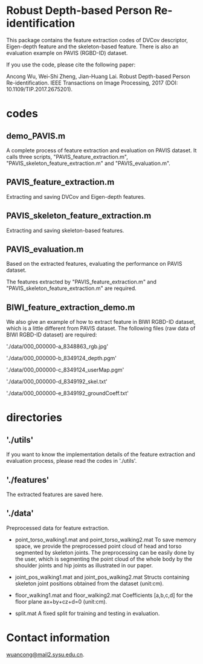 # Robust Depth-based Person Re-identification
This package contains the feature extraction codes of DVCov descriptor, Eigen-depth feature and the skeleton-based feature. There is also an evaluation example on PAVIS (RGBD-ID) dataset.

If you use the code, please cite the following paper:

Ancong Wu, Wei-Shi Zheng, Jian-Huang Lai. Robust Depth-based Person Re-identification. IEEE Transactions on Image Processing, 2017 (DOI: 10.1109/TIP.2017.2675201).

# codes

## demo_PAVIS.m
A complete process of feature extraction and evaluation on PAVIS dataset. It calls three scripts, "PAVIS_feature_extraction.m", "PAVIS_skeleton_feature_extraction.m" and "PAVIS_evaluation.m".

## PAVIS_feature_extraction.m
Extracting and saving DVCov and Eigen-depth features.

## PAVIS_skeleton_feature_extraction.m
Extracting and saving skeleton-based features.

## PAVIS_evaluation.m
Based on the extracted features, evaluating the performance on PAVIS dataset.

The features extracted by "PAVIS_feature_extraction.m" and 
"PAVIS_skeleton_feature_extraction.m" are required.

## BIWI_feature_extraction_demo.m
We also give an example of how to extract feature in BIWI RGBD-ID dataset, which is a little different from PAVIS dataset.
The following files (raw data of BIWI RGBD-ID dataset) are required:

'./data/000_000000-a_8348863_rgb.jpg'

'./data/000_000000-b_8349124_depth.pgm'

'./data/000_000000-c_8349124_userMap.pgm'

'./data/000_000000-d_8349192_skel.txt'

'./data/000_000000-e_8349192_groundCoeff.txt'

# directories

## './utils'
If you want to know the implementation details of the feature extraction and evaluation process, please read the codes in './utils'.

## './features'
The extracted features are saved here.

## './data'
Preprocessed data for feature extraction.

- point_torso_walking1.mat and point_torso_walking2.mat
To save memory space, we provide the preprocessed point cloud of head and torso segmented by skeleton joints.
The preprocessing can be easily done by the user, which is segmenting the point cloud of the whole body by the shoulder joints and hip joints as illustrated in our paper.

- joint_pos_walking1.mat and joint_pos_walking2.mat
Structs containing skeleton joint positions obtained from the dataset (unit:cm). 

- floor_walking1.mat and floor_walking2.mat
Coefficients [a,b,c,d] for the floor plane ax+by+cz+d=0 (unit:cm).

- split.mat
A fixed split for training and testing in evaluation.

# Contact information
wuancong@mail2.sysu.edu.cn.
